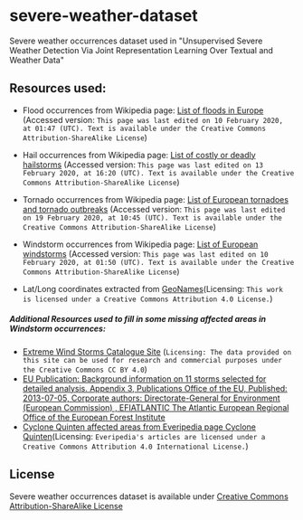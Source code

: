 # severe-weather-dataset
Severe weather occurrences dataset used in "Unsupervised Severe Weather Detection Via Joint Representation Learning Over Textual and Weather Data"

## Resources used:

- Flood occurrences from Wikipedia page: [List of floods in Europe](https://en.wikipedia.org/wiki/List_of_floods_in_Europe) (Accessed version: `This page was last edited on 10 February 2020, at 01:47 (UTC).
Text is available under the Creative Commons Attribution-ShareAlike License`)

- Hail occurrences from Wikipedia page: [List of costly or deadly hailstorms](https://en.wikipedia.org/wiki/List_of_costly_or_deadly_hailstorms) (Accessed version: `This page was last edited on 13 February 2020, at 16:20 (UTC).
Text is available under the Creative Commons Attribution-ShareAlike License`)

- Tornado occurrences from Wikipedia page: [List of European tornadoes and tornado outbreaks](https://en.wikipedia.org/wiki/Lists_of_tornadoes_and_tornado_outbreaks) (Accessed version: `This page was last edited on 19 February 2020, at 10:45 (UTC).
Text is available under the Creative Commons Attribution-ShareAlike License`)

- Windstorm occurrences from Wikipedia page: [List of European windstorms](https://en.wikipedia.org/wiki/List_of_European_windstorms) (Accessed version: `This page was last edited on 10 February 2020, at 01:50 (UTC).
Text is available under the Creative Commons Attribution-ShareAlike License`)

- Lat/Long coordinates extracted from [GeoNames](https://www.geonames.org/)(Licensing: `This work is licensed under a
Creative Commons Attribution 4.0 License.`)

##### Additional Resources used to fill in some missing affected areas in Windstorm occurrences:
- [Extreme Wind Storms Catalogue Site](http://www.europeanwindstorms.org/) (`Licensing: The data provided on this site can be used for research and commercial purposes under the Creative Commons CC BY 4.0`)
- [EU Publication: Background information on 11 storms selected for detailed analysis. Appendix 3, Publications Office of the EU, Published: 2013-07-05, Corporate authors: Directorate-General for Environment (European Commission) , EFIATLANTIC The Atlantic European Regional Office of the European Forest Institute](https://op.europa.eu/en/publication-detail/-/publication/d12a54f1-fea5-4458-944b-b32791b144d0)
- [Cyclone Quinten affected areas from Everipedia page Cyclone Quinten](https://everipedia.org/wiki/lang_en/Cyclone_Quinten)(Licensing: `Everipedia's articles are licensed under a Creative Commons Attribution 4.0 International License.`)

## License
Severe weather occurrences dataset is available under [Creative Commons Attribution-ShareAlike License](https://creativecommons.org/licenses/by-sa/3.0/)
